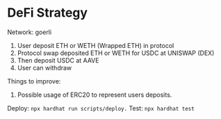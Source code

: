 # DeFi Strategy

Network: goerli

1. User deposit ETH or WETH (Wrapped ETH) in protocol
2. Protocol swap deposited ETH or WETH for USDC at UNISWAP (DEX)
3. Then deposit USDC at AAVE
4. User can withdraw

Things to improve: 
1. Possible usage of ERC20 to represent users deposits.

Deploy: `npx hardhat run scripts/deploy.`
Test: `npx hardhat test`
